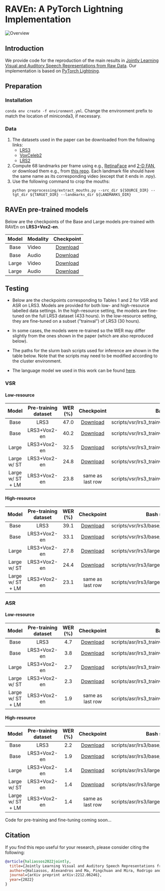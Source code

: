 # RAVEn: A PyTorch Lightning Implementation
![Overview](overview.png)
## Introduction
We provide code for the reproduction of the main results in [Jointly Learning Visual and Auditory Speech Representations from Raw Data](https://arxiv.org/abs/2212.06246). Our implementation is based on 
[PyTorch Lightning](https://www.pytorchlightning.ai/). 

## Preparation
### Installation
`conda env create -f environment.yml`. Change the environment prefix to match the location of miniconda3, if necessary.
### Data
1. The datasets used in the paper can be downloaded from the following links:
    * [LRS3](https://www.robots.ox.ac.uk/~vgg/data/lip_reading/lrs3.html)
    * [VoxCeleb2](https://www.robots.ox.ac.uk/~vgg/data/voxceleb/vox2.html)
    * [LRS2](https://www.robots.ox.ac.uk/~vgg/data/lip_reading/lrs2.html)
2. Compute 68 landmarks per frame using e.g., [RetinaFace](https://github.com/biubug6/Pytorch_Retinaface) and 
    [2-D FAN](https://github.com/1adrianb/face-alignment), or download them e.g., from [this repo](https://github.com/mpc001/Visual_Speech_Recognition_for_Multiple_Languages/blob/master/models/README.md). Each landmark file should have the same name as its corresponding video (except that it ends in .npy).
3. Use the following command to crop the mouths:
    ```
    python preprocessing/extract_mouths.py --src_dir ${SOURCE_DIR} --tgt_dir ${TARGET_DIR} --landmarks_dir ${LANDMARKS_DIR}
    ``` 

## RAVEn pre-trained models
Below are the checkpoints of the Base and Large models pre-trained with RAVEn on **LRS3+Vox2-en**.

| Model | Modality |                                           Checkpoint                                           |
|:-----:|----------|:----------------------------------------------------------------------------------------------:|
|  Base | Video    | [Download](https://drive.google.com/file/d/14Iz3l1I0NjNKT3kI4uptCk4rNkyDoU2N/view?usp=sharing) |
|  Base | Audio    | [Download](https://drive.google.com/file/d/19yoKn58g37x1o_oo-zko_dg27N8-bVIJ/view?usp=sharing) |
| Large | Video    | [Download](https://drive.google.com/file/d/1wKqUIyhkzqlfmdF1zHrEizQtX2NQfjHC/view?usp=sharing) |
| Large | Audio    | [Download](https://drive.google.com/file/d/1hBa1QTbDDjFcK8E92s-6gA4chEc2WnaE/view?usp=sharing) | 

## Testing
* Below are the checkpoints corresponding to Tables 1 and 2 for VSR and ASR on LRS3. Models are provided for both low- and high-resource labelled data settings. In the high-resource setting, the models are fine-tuned on the full LRS3 dataset (433 hours). In the low-resource setting, they are fine-tuned on a subset ("trainval") of LRS3 (30 hours). 

* In some cases, the models were re-trained so the WER may differ slightly from the ones shown in the paper (which are also reproduced below).

* The paths for the slurm bash scripts used for inference are shown in the table below. Note that the scripts may need to be modified according to the cluster environment. 

* The language model we used in this work can be found [here](https://drive.google.com/file/d/1mTeynSf6Sryh_mnVabpw-UwTRrh-mDc1/view?usp=sharing). 

### VSR
#### Low-resource

|       Model      | Pre-training dataset | WER (%) |                                           Checkpoint                                           | Bash script                                         |
|:----------------:|:--------------------:|:-------:|:----------------------------------------------------------------------------------------------:|-----------------------------------------------------|
|       Base       |         LRS3         |   47.0  | [Download](https://drive.google.com/file/d/1xs3VOxdqRIuBlQLmCZxsf02Qd0PGMXWf/view?usp=sharing) | scripts/vsr/lrs3_trainval/base_lrs3.sh              |
|       Base       |     LRS3+Vox2-en     |   40.2  | [Download](https://drive.google.com/file/d/14gCElgSyIa94XA0Pkc_dvZtZyz3_9kgb/view?usp=sharing) | scripts/vsr/lrs3_trainval/base_lrs3vox2.sh          |
|       Large      |     LRS3+Vox2-en     |   32.5  | [Download](https://drive.google.com/file/d/1ueLRKgcGwSt0rJlajlMQ2QN_TctYMTUR/view?usp=sharing) | scripts/vsr/lrs3_trainval/large_lrs3vox2.sh         |
|    Large w/ ST   |     LRS3+Vox2-en     |   24.8  | [Download](https://drive.google.com/file/d/1MXQGVmSM0GeHQA5iy9Y-CJFqtJzS0wQu/view?usp=sharing) | scripts/vsr/lrs3_trainval/large_lrs3vox2_self.sh    |
| Large w/ ST + LM |     LRS3+Vox2-en     |   23.8  |                                        same as last row                                        | scripts/vsr/lrs3_trainval/large_lrs3vox2_self_lm.sh |

#### High-resource
|       Model      | Pre-training dataset | WER (%) |                                           Checkpoint                                           | Bash script                                |
|:----------------:|:--------------------:|:-------:|:----------------------------------------------------------------------------------------------:|--------------------------------------------|
|       Base       |         LRS3         |   39.1  | [Download](https://drive.google.com/file/d/18uqnWgtVfqIFHCvEp0k6mGOWf7O6dDge/view?usp=sharing) | scripts/vsr/lrs3/base_lrs3.sh              |
|       Base       |     LRS3+Vox2-en     |   33.1  | [Download](https://drive.google.com/file/d/1qc2U5ah1NFaO94caRnsA4kOEHTJ3_P99/view?usp=sharing) | scripts/vsr/lrs3/base_lrs3vox2.sh          |
|       Large      |     LRS3+Vox2-en     |   27.8  | [Download](https://drive.google.com/file/d/1OQZWjDYjQoApjrF3s2INsQSiS4XPXUu_/view?usp=sharing) | scripts/vsr/lrs3/large_lrs3vox2.sh         |
|    Large w/ ST   |     LRS3+Vox2-en     |   24.4  | [Download](https://drive.google.com/file/d/1tNZn_BvAVdoIIv6G14_9PvpQtsp6XSOt/view?usp=sharing) | scripts/vsr/lrs3/large_lrs3vox2_self.sh    |
| Large w/ ST + LM |     LRS3+Vox2-en     |   23.1  |                                        same as last row                                        | scripts/vsr/lrs3/large_lrs3vox2_self_lm.sh |
### ASR
#### Low-resource
|       Model      | Pre-training dataset | WER (%) |                                           Checkpoint                                           | Bash script                                         |
|:----------------:|:--------------------:|:-------:|:----------------------------------------------------------------------------------------------:|-----------------------------------------------------|
|       Base       |         LRS3         |   4.7   | [Download](https://drive.google.com/file/d/1UJXGo9qUZ0VxPNlJfL2-JD5_428JqxNv/view?usp=sharing) | scripts/asr/lrs3_trainval/base_lrs3.sh              |
|       Base       |     LRS3+Vox2-en     |   3.8   | [Download](https://drive.google.com/file/d/124Xu_0hB8qV2RKTbEZ5AwgckXIId4vqW/view?usp=sharing) | scripts/asr/lrs3_trainval/base_lrs3vox2.sh          |
|       Large      |     LRS3+Vox2-en     |   2.7   | [Download](https://drive.google.com/file/d/1vYgeo67o43XM-S24RgMJle1Acbev5fgt/view?usp=sharing) | scripts/asr/lrs3_trainval/large_lrs3vox2.sh         |
|    Large w/ ST   |     LRS3+Vox2-en     |   2.3   | [Download](https://drive.google.com/file/d/1uCycl-je52KuLuEdMnerJYttWtORDGJ-/view?usp=sharing) | scripts/asr/lrs3_trainval/large_lrs3vox2_self.sh    |
| Large w/ ST + LM |     LRS3+Vox2-en     |   1.9   |                                        same as last row                                        | scripts/asr/lrs3_trainval/large_lrs3vox2_self_lm.sh |

#### High-resource
|       Model      | Pre-training dataset | WER (%) |                                           Checkpoint                                           | Bash script                                         |
|:----------------:|:--------------------:|:-------:|:----------------------------------------------------------------------------------------------:|-----------------------------------------------------|
|       Base       |         LRS3         |   2.2   | [Download](https://drive.google.com/file/d/1_vyPBj0_cepe467IdtFM1H-WCFaapdBm/view?usp=sharing) | scripts/asr/lrs3/base_lrs3.sh              |
|       Base       |     LRS3+Vox2-en     |   1.9   | [Download](https://drive.google.com/file/d/1qcuGwTQhOttu6z8b6Rg0GwjVW4lJCthN/view?usp=sharing) | scripts/asr/lrs3/base_lrs3vox2.sh          |
|       Large      |     LRS3+Vox2-en     |   1.4   | [Download](https://drive.google.com/file/d/1vqUAhnR_4riYWlVOMGX5XDpGvMpzW_pe/view?usp=sharing) | scripts/asr/lrs3/large_lrs3vox2.sh         |
|    Large w/ ST   |     LRS3+Vox2-en     |   1.4   | [Download](https://drive.google.com/file/d/1E-IPTZDX4I_YZuYbgSh4L4E7tJrUuQE8/view?usp=sharing) | scripts/asr/lrs3/large_lrs3vox2_self.sh    |
| Large w/ ST + LM |     LRS3+Vox2-en     |   1.4   |                                        same as last row                                        | scripts/asr/lrs3/large_lrs3vox2_self_lm.sh |

Code for pre-training and fine-tuning coming soon...

## Citation
If you find this repo useful for your research, please consider citing the following:
```bibtex
@article{haliassos2022jointly,
  title={Jointly Learning Visual and Auditory Speech Representations from Raw Data},
  author={Haliassos, Alexandros and Ma, Pingchuan and Mira, Rodrigo and Petridis, Stavros and Pantic, Maja},
  journal={arXiv preprint arXiv:2212.06246},
  year={2022}
}
```